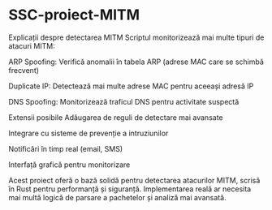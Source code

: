 # SSC-proiect-MITM

Explicații despre detectarea MITM
Scriptul monitorizează mai multe tipuri de atacuri MITM:

ARP Spoofing: Verifică anomalii în tabela ARP (adrese MAC care se schimbă frecvent)

Duplicate IP: Detectează mai multe adrese MAC pentru aceeași adresă IP

DNS Spoofing: Monitorizează traficul DNS pentru activitate suspectă

Extensii posibile
Adăugarea de reguli de detectare mai avansate

Integrare cu sisteme de prevenție a intruziunilor

Notificări în timp real (email, SMS)

Interfață grafică pentru monitorizare

Acest proiect oferă o bază solidă pentru detectarea atacurilor MITM, scrisă în Rust pentru performanță și siguranță. Implementarea reală ar necesita mai multă logică de parsare a pachetelor și analiză mai avansată.

